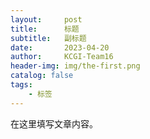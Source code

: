```yaml
---
layout:     post
title:      标题
subtitle:   副标题
date:       2023-04-20
author:     KCGI-Team16
header-img: img/the-first.png
catalog: false
tags:
    - 标签
---
```



在这里填写文章内容。